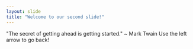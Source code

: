 ```yaml
---
layout: slide
title: "Welcome to our second slide!"
---
```

"The secret of getting ahead is getting started." ~ Mark Twain
Use the left arrow to go back!
